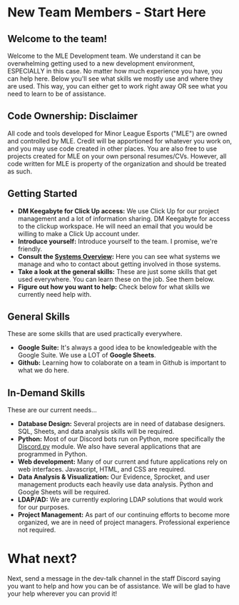 # New Team Members - Start Here

## Welcome to the team!
Welcome to the MLE Development team. We understand it can be overwhelming getting used to a new development environment, ESPECIALLY in this case. No matter how much experience you have, you can help here. Below you'll see what skills we mostly use and where they are used. This way, 
you can either get to work right away OR see what you need to learn to be of assistance.

## Code Ownership: Disclaimer
All code and tools developed for Minor League Esports ("MLE") are owned and controlled by MLE. Credit will be apportioned for whatever you work on, and you may use code created in other places. You are also free to use projects created for MLE on your own personal resumes/CVs. However, all code written for MLE is property of the organization and should be treated as such.

## Getting Started
- **DM Keegabyte for Click Up access:** We use Click Up for our project management and a lot of information sharing. DM Keegabyte for access to the clickup workspace. He will need an email that you would be willing to make a Click Up account under.
- **Introduce yourself:** Introduce yourself to the team. I promise, we're friendly.
- **Consult the [Systems Overview](systems-overview.md):** Here you can see what systems we manage and who to contact about getting involved in those systems.
- **Take a look at the general skills:** These are just some skills that get used everywhere. You can learn these on the job. See them below.
- **Figure out how you want to help:** Check below for what skills we currently need help with.


## General Skills
These are some skills that are used practically everywhere.

- **Google Suite:** It's always a good idea to be knowledgeable with the Google Suite. We use a LOT of **Google Sheets**.
- **Github:** Learning how to colaborate on a team in Github is important to what we do here.

## In-Demand Skills
These are our current needs...

- **Database Design:** Several projects are in need of database designers. SQL, Sheets, and data analysis skills will be required.
- **Python:** Most of our Discord bots run on Python, more specifically the [Discord.py](https://discordpy.readthedocs.io/en/stable/index.html) module. We also have several applications that are programmed in Python.
- **Web development:** Many of our current and future applications rely on web interfaces. Javascript, HTML, and CSS are required.
- **Data Analysis & Visualization:** Our Evidence, Sprocket, and user management products each heavily use data analysis. Python and Google Sheets will be required.
- **LDAP/AD:** We are currently exploring LDAP solutions that would work for our purposes.
- **Project Management:** As part of our continuing efforts to become more organized, we are in need of project managers. Professional experience not required.


# What next?
Next, send a message in the dev-talk channel in the staff Discord saying you want to help and how you can be of assistance. We will be glad to have your help wherever you can provid it!
